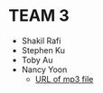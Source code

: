 # TEAM 3
  - Shakil Rafi
  - Stephen Ku
  - Toby Au
  - Nancy Yoon
    - [URL of mp3 file](https://freemusicarchive.blob.core.windows.net/storage-freemusicarchive-org/music/WFMU/Monk_Turner__Fascinoma/The_New_Birthday_Song_Contest/Monk_Turner__Fascinoma_-_01_-_Its_Your_Birthday.mp3)